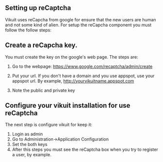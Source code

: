 ## Setting up reCaptcha ##

Vikuit uses reCapcha from google for ensure that the new users are human and not some kind of alien. For setup the reCapcha component you must follow the follow steps:

## Create a reCapcha key. ##

You must create the key on the google's web page. The steps are:

  1. Go to the webpage: https://www.google.com/recaptcha/admin/create

  1. Put your url. If you don't have a domain and you use appspot, use your appspot url. By example, http://yourvikuitname.appspot.com

  1. Note the public and private key

## Configure your vikuit installation for use reCaptcha ##

The next step is configure vikuit for keep it:

  1. Login as admin
  1. Go to Administration->Application Configuration
  1. Set the both keys
  1. After this steps you must see the reCaptcha box when you try to register a user, by example.
